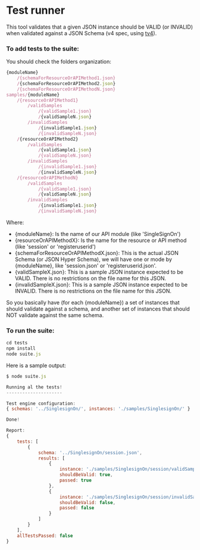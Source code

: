 # Test runner

This tool validates that a given JSON instance should be VALID (or INVALID) when validated against a JSON Schema (v4 spec, using [tv4](https://github.com/geraintluff/tv4)).

### To add tests to the suite:

You should check the folders organization:

```javascript
{moduleName}
    /{schemaForResourceOrAPIMethod1.json}
    /{schemaForResourceOrAPIMethod2.json}
    /{schemaForResourceOrAPIMethodN.json}
samples/{moduleName}
    /{resourceOrAPIMethod1}
        /validSamples
            /{validSample1.json}
            /{validSampleN.json}
        /invalidSamples
            /{invalidSample1.json}
            /{invalidSampleN.json}
    /{resourceOrAPIMethod2}
        /validSamples
            /{validSample1.json}
            /{validSampleN.json}
        /invalidSamples
            /{invalidSample1.json}
            /{invalidSampleN.json}
    /{resourceOrAPIMethodN}
        /validSamples
            /{validSample1.json}
            /{validSampleN.json}
        /invalidSamples
            /{invalidSample1.json}
            /{invalidSampleN.json}
```
Where:


*  {moduleName}: Is the name of our API module (like 'SingleSignOn')
*  {resourceOrAPIMethodX}: Is the name for the resource or API method (like 'session' or 'registeruserid')
*  {schemaForResourceOrAPIMethodX.json}: This is the actual JSON Schema (or JSON Hyper Schema), we will have one or mode by {moduleName}, like 'session.json' or 'registeruserid.json'.
*  {validSampleX.json}: This is a sample JSON instance expected to be VALID. There is no restrictions on the file name for this JSON.
*  {invalidSampleX.json}: This is a sample JSON instance expected to be INVALID. There is no restrictions on the file name for this JSON.

So you basically have (for each {moduleName}) a set of instances that should validate against a schema, and another set of instances that should NOT validate against the same schema.

### To run the suite:

```javascript
cd tests
npm install
node suite.js
```

Here is a sample output:

```javascript
$ node suite.js 

Running al the tests!
---------------------

Test engine configuration:
{ schemas: '../SinglesignOn/', instances: './samples/SinglesignOn/' }

Done!

Report:
{
    tests: [
        {
            schema: '../SinglesignOn/session.json',
            results: [
                {
                    instance: './samples/SinglesignOn/session/validSamples/sample1.json',
                    shouldBeValid: true,
                    passed: true
                },
                {
                    instance: './samples/SinglesignOn/session/invalidSamples/sample1.json',
                    shouldBeValid: false,
                    passed: false
                }
            ]
        }
    ],
    allTestsPassed: false
}
```
